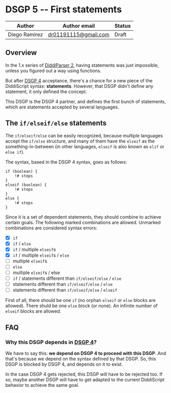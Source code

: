 # DSGP 5 -- First statements

| Author        | Author email         | Status   |
|---------------|----------------------|----------|
| Diego Ramirez | dr01191115@gmail.com | Draft    |

## Overview

In the 1.x series of [DiddiParser 2][1], having statements was just impossible, unless
you figured out a way using functions.

But after [DSGP 4][2] acceptance, there's a chance for a new piece of the DiddiScript syntax:
**statements**. However, that DSGP didn't define any statement, it only defined the concept.

This DSGP is the DSGP 4 partner, and defines the first bunch of statements, which are statements
accepted by several languages.

## The `if/elseif/else` statements

The `if/elseif/else` can be easily recognized, because multiple languages accept the `if/else`
structure, and many of them have the `elseif` as the something-in-between (in other languages,
`elseif` is also known as `elif` or `else if`).

The syntax, based in the DSGP 4 syntax, goes as follows:

```
if (boolean) {
    !# steps
}
elseif (boolean) {
    !# steps
}
else {
    !# steps
}
```

Since it is a set of dependent statements, they should combine to achieve certain goals.
The following marked combinations are allowed. Unmarked combinations are considered syntax errors:

- [x] `if`
- [x] `if` / `else`
- [x] `if` / multiple `elseif`s
- [x] `if` / multiple `elseif`s / `else`
- [ ] multiple `elseif`s
- [ ] `else`
- [ ] multiple `elseif`s / else
- [ ] `if` / statements different than `if/elseif/else` / `else`
- [ ] statements different than `if/elseif/else` / `else`
- [ ] statements different than `if/elseif/else` / `elseif`

First of all, there should be one `if` (no orphan `elseif` or `else` blocks are allowed).
There shuld be one `else` block (or none). An infinite number of `elseif` blocks are allowed.

## FAQ

### Why this DSGP depends in [DSGP 4][2]?

We have to say this: **we depend on DSGP 4 to proceed with this DSGP**. And that's because we depend
on the syntax defined by that DSGP. So, this DSGP is blocked by DSGP 4, and depends on it to exist.

In the case DSGP 4 gets rejected, this DSGP will have to be rejected too. If so, maybe another DSGP
will have to get adapted to the current DiddiScript behavior to achieve the same goal.

[1]: https://github.com/DiddiLeija/diddiparser2
[2]: https://github.com/DiddiLeija/diddiparser2/blob/main/dsgp/dsgp-004.md
